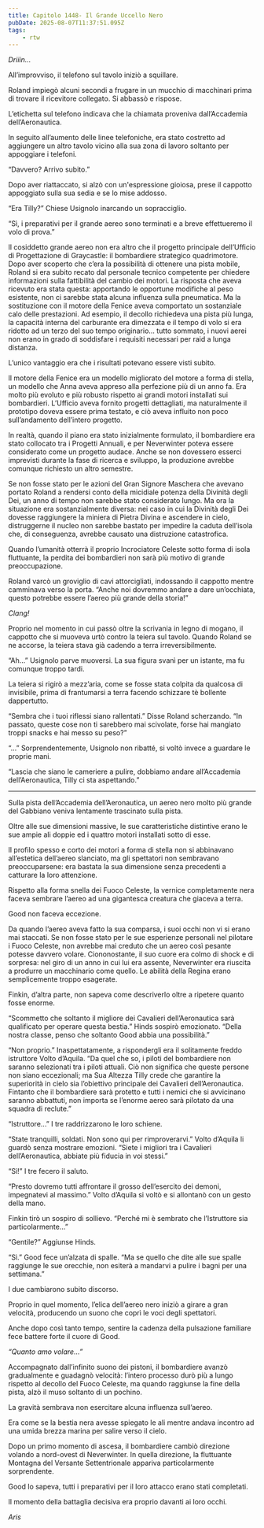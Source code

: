 ```yaml
---
title: Capitolo 1448- Il Grande Uccello Nero
pubDate: 2025-08-07T11:37:51.095Z
tags:
    - rtw
---
```



<em>Driiin...</em>


All’improvviso, il telefono sul tavolo iniziò a squillare.


Roland impiegò alcuni secondi a frugare in un mucchio di macchinari prima di trovare il ricevitore collegato. Si abbassò e rispose.


L’etichetta sul telefono indicava che la chiamata proveniva dall’Accademia dell’Aeronautica.


In seguito all’aumento delle linee telefoniche, era stato costretto ad aggiungere un altro tavolo vicino alla sua zona di lavoro soltanto per appoggiare i telefoni.


“Davvero? Arrivo subito.”


Dopo aver riattaccato, si alzò con un'espressione gioiosa, prese il cappotto appoggiato sulla sua sedia e se lo mise addosso.


“Era Tilly?” Chiese Usignolo inarcando un sopracciglio.


“Sì, i preparativi per il grande aereo sono terminati e a breve effettueremo il volo di prova.”


Il cosiddetto grande aereo non era altro che il progetto principale dell’Ufficio di Progettazione di Graycastle: il bombardiere strategico quadrimotore. Dopo aver scoperto che c’era la possibilità di ottenere una pista mobile, Roland si era subito recato dal personale tecnico competente per chiedere informazioni sulla fattibilità del cambio dei motori. La risposta che aveva ricevuto era stata questa: apportando le opportune modifiche al peso esistente, non ci sarebbe stata alcuna influenza sulla pneumatica. Ma la sostituzione con il motore della Fenice aveva comportato un sostanziale calo delle prestazioni. Ad esempio, il decollo richiedeva una pista più lunga, la capacità interna del carburante era dimezzata e il tempo di volo si era ridotto ad un terzo del suo tempo originario... tutto sommato, i nuovi aerei non erano in grado di soddisfare i requisiti necessari per raid a lunga distanza.


L’unico vantaggio era che i risultati potevano essere visti subito.


Il motore della Fenice era un modello migliorato del motore a forma di stella, un modello che Anna aveva appreso alla perfezione più di un anno fa. Era molto più evoluto e più robusto rispetto ai grandi motori installati sui bombardieri. L’Ufficio aveva fornito progetti dettagliati, ma naturalmente il prototipo doveva essere prima testato, e ciò aveva influito non poco sull’andamento dell’intero progetto.


In realtà, quando il piano era stato inizialmente formulato, il bombardiere era stato collocato tra i Progetti Annuali, e per Neverwinter poteva essere considerato come un progetto audace. Anche se non dovessero esserci imprevisti durante la fase di ricerca e sviluppo, la produzione avrebbe comunque richiesto un altro semestre.


Se non fosse stato per le azioni del Gran Signore Maschera che avevano portato Roland a rendersi conto della micidiale potenza della Divinità degli Dei, un anno di tempo non sarebbe stato considerato lungo. Ma ora la situazione era sostanzialmente diversa: nei caso in cui la Divinità degli Dei dovesse raggiungere la miniera di Pietra Divina e ascendere in cielo, distruggerne il nucleo non sarebbe bastato per impedire la caduta dell’isola che, di conseguenza, avrebbe causato una distruzione catastrofica.


Quando l’umanità otterrà il proprio Incrociatore Celeste sotto forma di isola fluttuante, la perdita dei bombardieri non sarà più motivo di grande preoccupazione.


Roland varcò un groviglio di cavi attorcigliati, indossando il cappotto mentre camminava verso la porta. “Anche noi dovremmo andare a dare un’occhiata, questo potrebbe essere l’aereo più grande della storia!”


<em>Clang!</em>


Proprio nel momento in cui passò oltre la scrivania in legno di mogano, il cappotto che si muoveva urtò contro la teiera sul tavolo. Quando Roland se ne accorse, la teiera stava già cadendo a terra irreversibilmente.


“Ah...” Usignolo parve muoversi. La sua figura svanì per un istante, ma fu comunque troppo tardi.


La teiera si rigirò a mezz’aria, come se fosse stata colpita da qualcosa di invisibile, prima di frantumarsi a terra facendo schizzare tè bollente dappertutto.


“Sembra che i tuoi riflessi siano rallentati.” Disse Roland scherzando. “In passato, queste cose non ti sarebbero mai scivolate, forse hai mangiato troppi snacks e hai messo su peso?”


“...” Sorprendentemente, Usignolo non ribatté, si voltò invece a guardare le proprie mani.


“Lascia che siano le cameriere a pulire, dobbiamo andare all’Accademia dell’Aeronautica, Tilly ci sta aspettando.”


***






Sulla pista dell’Accademia dell’Aeronautica, un aereo nero molto più grande del Gabbiano veniva lentamente trascinato sulla pista.


Oltre alle sue dimensioni massive, le sue caratteristiche distintive erano le sue ampie ali doppie ed i quattro motori installati sotto di esse.


Il profilo spesso e corto dei motori a forma di stella non si abbinavano all’estetica dell’aereo slanciato, ma gli spettatori non sembravano preoccuparsene: era bastata la sua dimensione senza precedenti a catturare la loro attenzione.


Rispetto alla forma snella dei Fuoco Celeste, la vernice completamente nera faceva sembrare l’aereo ad una gigantesca creatura che giaceva a terra.


Good non faceva eccezione.


Da quando l’aereo aveva fatto la sua comparsa, i suoi occhi non vi si erano mai staccati. Se non fosse stato per le sue esperienze personali nel pilotare i Fuoco Celeste, non avrebbe mai creduto che un aereo così pesante potesse davvero volare. Ciononostante, il suo cuore era colmo di shock e di sorpresa: nel giro di un anno in cui lui era assente, Neverwinter era riuscita a produrre un macchinario come quello. Le abilità della Regina erano semplicemente troppo esagerate.


Finkin, d’altra parte, non sapeva come descriverlo oltre a ripetere quanto fosse enorme.


“Scommetto che soltanto il migliore dei Cavalieri dell’Aeronautica sarà qualificato per operare questa bestia.” Hinds sospirò emozionato. “Della nostra classe, penso che soltanto Good abbia una possibilità.”


“Non proprio.” Inaspettatamente, a rispondergli era il solitamente freddo istruttore Volto d’Aquila. “Da quel che so, i piloti del bombardiere non saranno selezionati tra i piloti attuali. Ciò non significa che queste persone non siano eccezionali; ma Sua Altezza Tilly crede che garantire la superiorità in cielo sia l’obiettivo principale dei Cavalieri dell’Aeronautica. Fintanto che il bombardiere sarà protetto e tutti i nemici che si avvicinano saranno abbattuti, non importa se l’enorme aereo sarà pilotato da una squadra di reclute.”


“Istruttore...” I tre raddrizzarono le loro schiene.


“State tranquilli, soldati. Non sono qui per rimproverarvi.” Volto d’Aquila li guardò senza mostrare emozioni. “Siete i migliori tra i Cavalieri dell’Aeronautica, abbiate più fiducia in voi stessi.”


“Sì!” I tre fecero il saluto.


“Presto dovremo tutti affrontare il grosso dell’esercito dei demoni, impegnatevi al massimo.” Volto d’Aquila si voltò e si allontanò con un gesto della mano.


Finkin tirò un sospiro di sollievo. “Perché mi è sembrato che l’Istruttore sia particolarmente...”


“Gentile?” Aggiunse Hinds.


“Sì.” Good fece un’alzata di spalle. “Ma se quello che dite alle sue spalle raggiunge le sue orecchie, non esiterà a mandarvi a pulire i bagni per una settimana.”


I due cambiarono subito discorso.


Proprio in quel momento, l’elica dell’aereo nero iniziò a girare a gran velocità, producendo un suono che coprì le voci degli spettatori.


Anche dopo così tanto tempo, sentire la cadenza della pulsazione familiare fece battere forte il cuore di Good.


<em>“Quanto amo volare...”</em>


Accompagnato dall’infinito suono dei pistoni, il bombardiere avanzò gradualmente e guadagnò velocità: l’intero processo durò più a lungo rispetto al decollo del Fuoco Celeste, ma quando raggiunse la fine della pista, alzò il muso soltanto di un pochino.


La gravità sembrava non esercitare alcuna influenza sull’aereo.


Era come se la bestia nera avesse spiegato le ali mentre andava incontro ad una umida brezza marina per salire verso il cielo.


Dopo un primo momento di ascesa, il bombardiere cambiò direzione volando a nord-ovest di Neverwinter. In quella direzione, la fluttuante Montagna del Versante Settentrionale appariva particolarmente sorprendente.


Good lo sapeva, tutti i preparativi per il loro attacco erano stati completati.


Il momento della battaglia decisiva era proprio davanti ai loro occhi.






<em>Aris</em>
                                


                                



